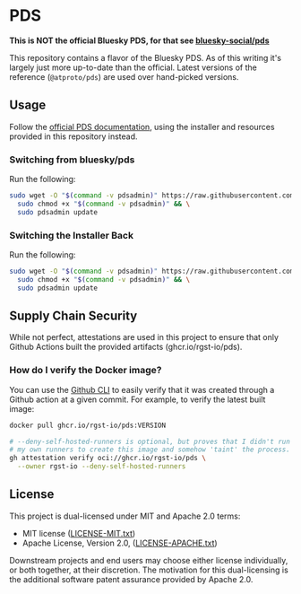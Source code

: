 # PDS

**This is NOT the official Bluesky PDS, for that see
[bluesky-social/pds](https://github.com/bluesky-social/pds)**

This repository contains a flavor of the Bluesky PDS. As of this writing
it's largely just more up-to-date than the official. Latest versions of
the reference (`@atproto/pds`) are used over hand-picked versions.

## Usage

Follow the [official PDS documentation](https://github.com/bluesky-social/pds),
using the installer and resources provided in this repository instead.

### Switching from bluesky/pds

Run the following:

```bash
sudo wget -O "$(command -v pdsadmin)" https://raw.githubusercontent.com/rgst-io/pds/refs/heads/main/pdsadmin.sh && \
  sudo chmod +x "$(command -v pdsadmin)" && \
  sudo pdsadmin update
```

### Switching the Installer Back

Run the following:

```bash
sudo wget -O "$(command -v pdsadmin)" https://raw.githubusercontent.com/bluesky-social/pds/refs/heads/main/pdsadmin.sh && \
  sudo chmod +x "$(command -v pdsadmin)" && \
  sudo pdsadmin update
```

## Supply Chain Security

While not perfect, attestations are used in this project to ensure that
only Github Actions built the provided artifacts
(ghcr.io/rgst-io/pds).

### How do I verify the Docker image?

You can use the [Github CLI] to easily verify that it was created
through a Github action at a given commit. For example, to verify the
latest built image:

```bash
docker pull ghcr.io/rgst-io/pds:VERSION

# --deny-self-hosted-runners is optional, but proves that I didn't run
# my own runners to create this image and somehow 'taint' the process.
gh attestation verify oci://ghcr.io/rgst-io/pds \
  --owner rgst-io --deny-self-hosted-runners
```

## License

This project is dual-licensed under MIT and Apache 2.0 terms:

- MIT license ([LICENSE-MIT.txt](./LICENSE-MIT.txt))
- Apache License, Version 2.0, ([LICENSE-APACHE.txt](./LICENSE-APACHE.txt))

Downstream projects and end users may choose either license
individually, or both together, at their discretion. The motivation for
this dual-licensing is the additional software patent assurance provided
by Apache 2.0.

[Github CLI]: https://cli.github.com/
